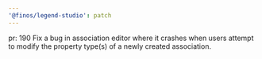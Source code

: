 ```yaml
---
'@finos/legend-studio': patch
---
```


pr: 190
Fix a bug in association editor where it crashes when users attempt to modify the property type(s) of a newly created association.
